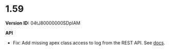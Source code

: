 # 1.59

**Version ID:** 04tJ80000000SDpIAM

**API**

-   Fix: Add missing apex class access to log from the REST API. See
    [docs](https://docs.kratapps.com/one-logger/docs/api/rest-api-logging/).